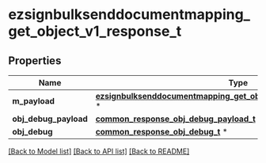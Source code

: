 # ezsignbulksenddocumentmapping_get_object_v1_response_t

## Properties
Name | Type | Description | Notes
------------ | ------------- | ------------- | -------------
**m_payload** | [**ezsignbulksenddocumentmapping_get_object_v1_response_m_payload_t**](ezsignbulksenddocumentmapping_get_object_v1_response_m_payload.md) \* |  | 
**obj_debug_payload** | [**common_response_obj_debug_payload_t**](common_response_obj_debug_payload.md) \* |  | [optional] 
**obj_debug** | [**common_response_obj_debug_t**](common_response_obj_debug.md) \* |  | [optional] 

[[Back to Model list]](../README.md#documentation-for-models) [[Back to API list]](../README.md#documentation-for-api-endpoints) [[Back to README]](../README.md)


